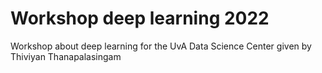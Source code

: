 # Workshop deep learning 2022
Workshop about deep learning for the UvA Data Science Center given by Thiviyan Thanapalasingam
